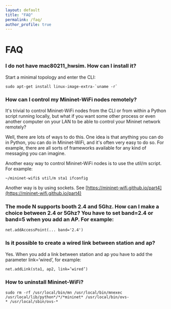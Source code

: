 ```yaml
---
layout: default
title: "FAQ"
permalink: /faq/
author_profile: true
---
```


# FAQ

### I do not have mac80211_hwsim. How can I install it?

Start a minimal topology and enter the CLI:
```
sudo apt-get install linux-image-extra-`uname -r`
```

### How can I control my Mininet-WiFi nodes remotely?
It's trivial to control Mininet-WiFi nodes from the CLI or from within a Python script running locally, but what if you want some other process or even another computer on your LAN to be able to control your Mininet network remotely?  

Well, there are lots of ways to do this. One idea is that anything you can do in Python, you can do in Mininet-WiFi, and it's often very easy to do so. For example, there are all sorts of frameworks available for any kind of messaging you can imagine.   

Another easy way to control Mininet-WiFi nodes is to use the util/m script. For example:
```
~/mininet-wifi$ util/m sta1 ifconfig
```
Another way is by using sockets. See [https://mininet-wifi.github.io/part4](https://mininet-wifi.github.io/part4)

### The mode N supports booth 2.4 and 5Ghz. How can I make a choice between 2.4 or 5Ghz? You have to set band=2.4 or band=5 when you add an AP. For example:
```
net.addAccessPoint(... band='2.4')
```

### Is it possible to create a wired link between station and ap?
Yes. When you add a link between station and ap you have to add the parameter link=’wired’, for example:
```
net.addLink(sta1, ap2, link=’wired’)
```

### How to uninstall Mininet-WiFi?
``` 
sudo rm -rf /usr/local/bin/mn /usr/local/bin/mnexec /usr/local/lib/python*/*/*mininet* /usr/local/bin/ovs-
* /usr/local/sbin/ovs-*
``` 
